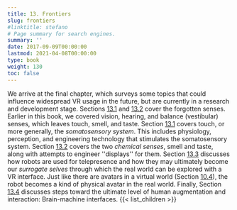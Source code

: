 ```yaml
---
title: 13. Frontiers
slug: frontiers
#linktitle: stefano
# Page summary for search engines.
summary: ''
date: 2017-09-09T00:00:00
lastmod: 2021-04-08T00:00:00
type: book
weight: 130
toc: false
---
```


We arrive at the final chapter, which surveys some topics that could influence widespread VR usage in the future, but are currently in a research and development stage. Sections [13.1](http://lavalle.pl/vr/node435.htmlnode436.html#sec:haptics) and [13.2](http://lavalle.pl/vr/node435.htmlnode445.html#sec:smell) cover the forgotten senses. Earlier in this book, we covered vision, hearing, and balance (vestibular) senses, which leaves touch, smell, and taste. Section [13.1](http://lavalle.pl/vr/node435.htmlnode436.html#sec:haptics) covers touch, or more generally, the _somatosensory system_. This includes physiology, perception, and engineering technology that stimulates the somatosensory system. Section [13.2](http://lavalle.pl/vr/node435.htmlnode445.html#sec:smell) covers the two _chemical senses_, smell and taste, along with attempts to engineer ''displays'' for them. Section [13.3](http://lavalle.pl/vr/node435.htmlnode450.html#sec:robots) discusses how robots are used for telepresence and how they may ultimately become our _surrogate selves_ through which the real world can be explored with a VR interface. Just like there are avatars in a virtual world (Section [10.4](http://lavalle.pl/vr/node435.htmlnode331.html#sec:social)), the robot becomes a kind of physical avatar in the real world. Finally, Section [13.4](http://lavalle.pl/vr/node435.htmlnode458.html#sec:bmi) discusses steps toward the ultimate level of human augmentation and interaction: Brain-machine interfaces.
{{< list_children >}}